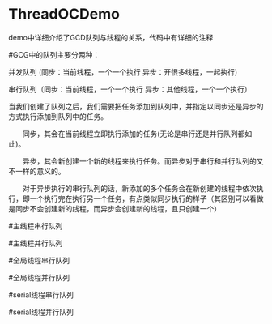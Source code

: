 # ThreadOCDemo
demo中详细介绍了GCD队列与线程的关系，代码中有详细的注释

#GCG中的队列主要分两种：

  并发队列 (同步：当前线程，一个一个执行      异步：开很多线程，一起执行)
  
  串行队列（同步：当前线程，一个一个执行      异步：其他线程，一个一个执行）
  


  当我们创建了队列之后，我们需要把任务添加到队列中，并指定以同步还是异步的方式执行添加到队列中的任务。 

  同步，其会在当前线程立即执行添加的任务(无论是串行还是并行队列都如此)。 
  
  异步，其会新创建一个新的线程来执行任务。而异步对于串行和并行队列的又不一样的意义的。 
  
  对于异步执行的串行队列的话，新添加的多个任务会在新创建的线程中依次执行，即一个执行完在执行另一个任务，有点类似同步执行的样子（其区别可以看做是同步不会创建新的线程，而异步会创建新的线程，且只创建一个）
  

#主线程串行队列

#主线程并行队列

#全局线程串行队列

#全局线程并行队列

#serial线程串行队列

#serial线程并行队列
